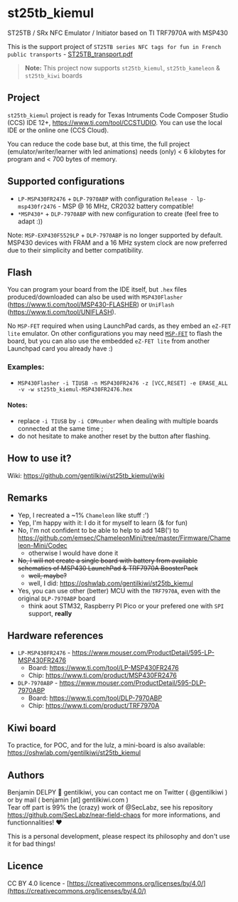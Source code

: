 # st25tb_kiemul

ST25TB / SRx NFC Emulator / Initiator based on TI TRF7970A with MSP430

This is the support project of `ST25TB series NFC tags for fun in French public transports` - [ST25TB_transport.pdf](https://raw.githubusercontent.com/gentilkiwi/st25tb_kiemul/main/ST25TB_transport.pdf)

> **Note:** This project now supports `st25tb_kiemul`, `st25tb_kameleon` & `st25tb_kiwi` boards

## Project

`st25tb_kiemul` project is ready for Texas Intruments Code Composer Studio (CCS) IDE 12+, https://www.ti.com/tool/CCSTUDIO. You can use the local IDE or the online one (CCS Cloud).

You can reduce the code base but, at this time, the full project (emulator/writer/learner with led animations) needs (only) < 6 kilobytes for program and < 700 bytes of memory.


## Supported configurations

- `LP-MSP430FR2476` + `DLP-7970ABP` with configuration `Release - lp-msp430fr2476` - MSP @ 16 MHz, CR2032 battery compatible!
- `*MSP430*` + `DLP-7970ABP` with new configuration to create (feel free to adapt :))

Note: `MSP-EXP430F5529LP` + `DLP-7970ABP` is no longer supported by default. MSP430 devices with FRAM and a 16 MHz system clock are now preferred due to their simplicity and better compatibility.

## Flash

You can program your board from the IDE itself, but `.hex` files produced/downloaded can also be used with `MSP430Flasher` (https://www.ti.com/tool/MSP430-FLASHER) or `UniFlash` (https://www.ti.com/tool/UNIFLASH).

No `MSP-FET` required when using LaunchPad cards, as they embed an `eZ-FET lite` emulator. On other configurations you may need [`MSP-FET`](https://www.ti.com/tool/MSP-FET) to flash the board, but you can also use the embedded `eZ-FET lite` from another Launchpad card you already have :)

### Examples:

- `MSP430Flasher -i TIUSB -n MSP430FR2476 -z [VCC,RESET] -e ERASE_ALL -v -w st25tb_kiemul-MSP430FR2476.hex`

#### Notes:
- replace `-i TIUSB` by `-i COMnumber` when dealing with multiple boards connected at the same time ;
- do not hesitate to make another reset by the button after flashing.


## How to use it?

Wiki: https://github.com/gentilkiwi/st25tb_kiemul/wiki


## Remarks

- Yep, I recreated a ~1% `Chameleon` like stuff :')
- Yep, I'm happy with it: I do it for myself to learn (& for fun)
- No, I'm not confident to be able to help to add 14B(') to https://github.com/emsec/ChameleonMini/tree/master/Firmware/Chameleon-Mini/Codec
  - otherwise I would have done it
- ~~No, I will not create a single board with battery from available schematics of MSP430 LaunchPad & TRF7970A BoosterPack~~
  - ~~well, maybe?~~
  - well, I did: https://oshwlab.com/gentilkiwi/st25tb_kiemul
- Yes, you can use other (better) MCU with the `TRF7970A`, even with the original `DLP-7970ABP` board
  - think aout STM32, Raspberry PI Pico or your prefered one with `SPI` support, **really**


## Hardware references

- `LP-MSP430FR2476` - https://www.mouser.com/ProductDetail/595-LP-MSP430FR2476
  - Board: https://www.ti.com/tool/LP-MSP430FR2476
  - Chip: https://www.ti.com/product/MSP430FR2476
- `DLP-7970ABP` - https://www.mouser.com/ProductDetail/595-DLP-7970ABP
  - Board: https://www.ti.com/tool/DLP-7970ABP
  - Chip: https://www.ti.com/product/TRF7970A


## Kiwi board

To practice, for POC, and for the lulz, a mini-board is also available: https://oshwlab.com/gentilkiwi/st25tb_kiemul


## Authors

Benjamin DELPY 🥝 gentilkiwi, you can contact me on Twitter ( @gentilkiwi ) or by mail ( benjamin [at] gentilkiwi.com )  
Tear off part is 99% the (crazy) work of @SecLabz, see his repository https://github.com/SecLabz/near-field-chaos for more informations, and functionnalities! ❤️

This is a personal development, please respect its philosophy and don't use it for bad things!

## Licence

CC BY 4.0 licence - [https://creativecommons.org/licenses/by/4.0/](https://creativecommons.org/licenses/by/4.0/)